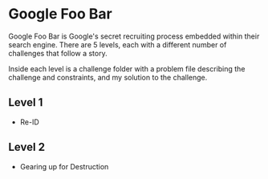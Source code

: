 # Google Foo Bar

Google Foo Bar is Google's secret recruiting process embedded within their search engine. There are 5 levels, each with a different number of challenges that follow a story.

Inside each level is a challenge folder with a problem file describing the challenge and constraints, and my solution to the challenge.

## Level 1

- Re-ID

## Level 2

- Gearing up for Destruction

